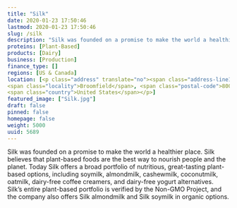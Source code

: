 ```yaml
---
title: "Silk"
date: 2020-01-23 17:50:46
lastmod: 2020-01-23 17:50:46
slug: /silk
description: "Silk was founded on a promise to make the world a healthier place. Silk believes that plant-based foods are the best way to nourish people and the planet. Today Silk offers a broad portfolio of nutritious, great-tasting plant-based options, including soymilk, almondmilk, cashewmilk, coconutmilk, oatmilk, dairy-free coffee creamers, and dairy-free yogurt alternatives. Silk’s entire plant-based portfolio is verified by the Non-GMO Project, and the company also offers Silk almondmilk and Silk soymilk in organic options."
proteins: [Plant-Based]
products: [Dairy]
business: [Production]
finance_type: []
regions: [US & Canada]
location: [<p class="address" translate="no"><span class="address-line1">Airport Way</span><br>
<span class="locality">Broomfield</span>, <span class="postal-code">80021</span><br>
<span class="country">United States</span></p>]
featured_image: ["Silk.jpg"]
draft: false
pinned: false
homepage: false
weight: 5000
uuid: 5689
---
```

<p>Silk was founded on a promise to make the world a healthier place. Silk believes that plant-based foods are the best way to nourish people and the planet. Today Silk offers a broad portfolio of nutritious, great-tasting plant-based options, including soymilk, almondmilk, cashewmilk, coconutmilk, oatmilk, dairy-free coffee creamers, and dairy-free yogurt alternatives. Silk’s entire plant-based portfolio is verified by the Non-GMO Project, and the company also offers Silk almondmilk and Silk soymilk in organic options.</p>
